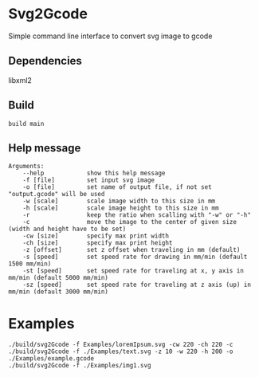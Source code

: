 # Svg2Gcode
Simple command line interface to convert svg image to gcode

## Dependencies
libxml2 </br>

## Build
`build main` 

## Help message
```
Arguments:
	--help            show this help message
	-f [file]         set input svg image
	-o [file]         set name of output file, if not set "output.gcode" will be used
	-w [scale]        scale image width to this size in mm
	-h [scale]        scale image height to this size in mm
	-r                keep the ratio when scalling with "-w" or "-h"
	-c                move the image to the center of given size (width and height have to be set)
	-cw [size]        specify max print width
	-ch [size]        specify max print height
	-z [offset]       set z offset when traveling in mm (default)
	-s [speed]        set speed rate for drawing in mm/min (default 1500 mm/min)
	-st [speed]       set speed rate for traveling at x, y axis in mm/min (default 5000 mm/min)
	-sz [speed]       set speed rate for traveling at z axis (up) in mm/min (default 3000 mm/min)
```

# Examples
```./build/svg2Gcode -f Examples/loremIpsum.svg -cw 220 -ch 220 -c``` </br>
```./build/svg2Gcode -f ./Examples/text.svg -z 10 -w 220 -h 200 -o ./Examples/example.gcode``` </br>
```./build/svg2Gcode -f ./Examples/img1.svg``` </br>
